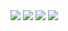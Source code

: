 <img src="../assets/img01.png">
<img src="../assets/img02.png">
<img src="../assets/img03.png">
<img src="../assets/img04.png">
